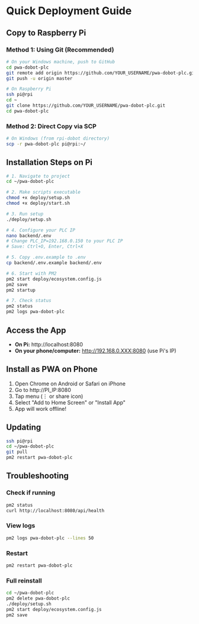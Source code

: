 # Quick Deployment Guide

## Copy to Raspberry Pi

### Method 1: Using Git (Recommended)

```bash
# On your Windows machine, push to GitHub
cd pwa-dobot-plc
git remote add origin https://github.com/YOUR_USERNAME/pwa-dobot-plc.git
git push -u origin master

# On Raspberry Pi
ssh pi@rpi
cd ~
git clone https://github.com/YOUR_USERNAME/pwa-dobot-plc.git
cd pwa-dobot-plc
```

### Method 2: Direct Copy via SCP

```bash
# On Windows (from rpi-dobot directory)
scp -r pwa-dobot-plc pi@rpi:~/
```

## Installation Steps on Pi

```bash
# 1. Navigate to project
cd ~/pwa-dobot-plc

# 2. Make scripts executable
chmod +x deploy/setup.sh
chmod +x deploy/start.sh

# 3. Run setup
./deploy/setup.sh

# 4. Configure your PLC IP
nano backend/.env
# Change PLC_IP=192.168.0.150 to your PLC IP
# Save: Ctrl+O, Enter, Ctrl+X

# 5. Copy .env.example to .env
cp backend/.env.example backend/.env

# 6. Start with PM2
pm2 start deploy/ecosystem.config.js
pm2 save
pm2 startup

# 7. Check status
pm2 status
pm2 logs pwa-dobot-plc
```

## Access the App

- **On Pi:** http://localhost:8080
- **On your phone/computer:** http://192.168.0.XXX:8080 (use Pi's IP)

## Install as PWA on Phone

1. Open Chrome on Android or Safari on iPhone
2. Go to http://PI_IP:8080
3. Tap menu (⋮ or share icon)
4. Select "Add to Home Screen" or "Install App"
5. App will work offline!

## Updating

```bash
ssh pi@rpi
cd ~/pwa-dobot-plc
git pull
pm2 restart pwa-dobot-plc
```

## Troubleshooting

### Check if running
```bash
pm2 status
curl http://localhost:8080/api/health
```

### View logs
```bash
pm2 logs pwa-dobot-plc --lines 50
```

### Restart
```bash
pm2 restart pwa-dobot-plc
```

### Full reinstall
```bash
cd ~/pwa-dobot-plc
pm2 delete pwa-dobot-plc
./deploy/setup.sh
pm2 start deploy/ecosystem.config.js
pm2 save
```
